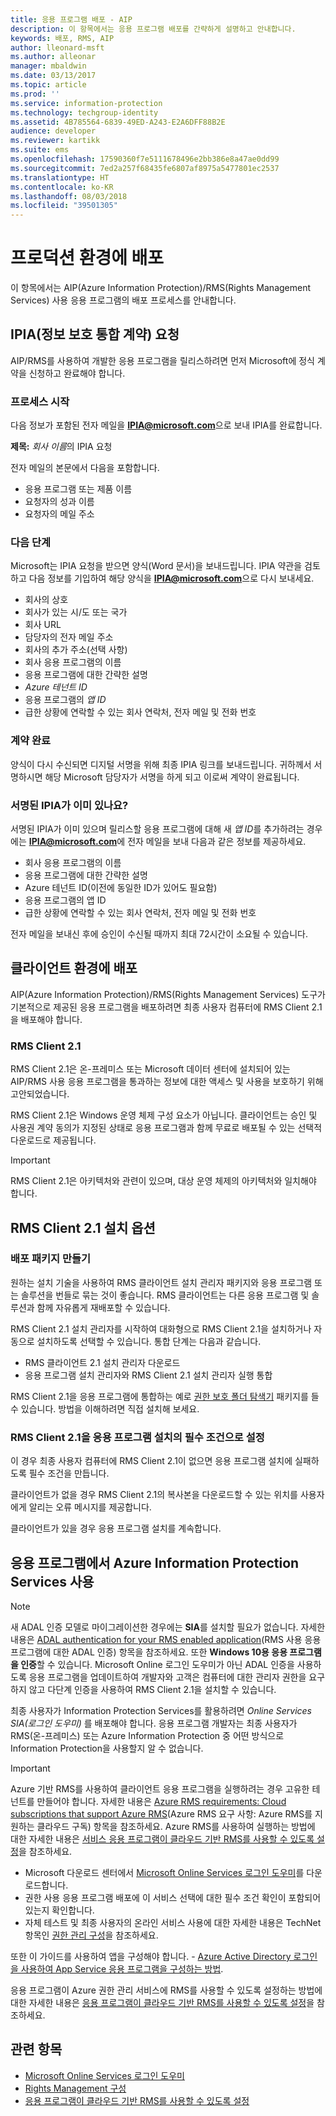 ```yaml
---
title: 응용 프로그램 배포 - AIP
description: 이 항목에서는 응용 프로그램 배포를 간략하게 설명하고 안내합니다.
keywords: 배포, RMS, AIP
author: lleonard-msft
ms.author: alleonar
manager: mbaldwin
ms.date: 03/13/2017
ms.topic: article
ms.prod: ''
ms.service: information-protection
ms.technology: techgroup-identity
ms.assetid: 4B785564-6839-49ED-A243-E2A6DFF88B2E
audience: developer
ms.reviewer: kartikk
ms.suite: ems
ms.openlocfilehash: 17590360f7e5111678496e2bb386e8a47ae0dd99
ms.sourcegitcommit: 7ed2a257f68435fe6807af8975a5477801ec2537
ms.translationtype: HT
ms.contentlocale: ko-KR
ms.lasthandoff: 08/03/2018
ms.locfileid: "39501305"
---
```

# <a name="deploy-into-production"></a>프로덕션 환경에 배포

이 항목에서는 AIP(Azure Information Protection)/RMS(Rights Management Services) 사용 응용 프로그램의 배포 프로세스를 안내합니다.

## <a name="request-an-information-protection-integration-agreement-ipia"></a>IPIA(정보 보호 통합 계약) 요청
AIP/RMS를 사용하여 개발한 응용 프로그램을 릴리스하려면 먼저 Microsoft에 정식 계약을 신청하고 완료해야 합니다.

### <a name="begin-the-process"></a>프로세스 시작
다음 정보가 포함된 전자 메일을 **IPIA@microsoft.com**으로 보내 IPIA를 완료합니다.

**제목:** *회사 이름*의 IPIA 요청

전자 메일의 본문에서 다음을 포함합니다.
- 응용 프로그램 또는 제품 이름
- 요청자의 성과 이름
- 요청자의 메일 주소

### <a name="next-steps"></a>다음 단계
Microsoft는 IPIA 요청을 받으면 양식(Word 문서)을 보내드립니다.
IPIA 약관을 검토하고 다음 정보를 기입하여 해당 양식을 **IPIA@microsoft.com**으로 다시 보내세요.
- 회사의 상호
- 회사가 있는 시/도 또는 국가
- 회사 URL
- 담당자의 전자 메일 주소
- 회사의 추가 주소(선택 사항)
- 회사 응용 프로그램의 이름
- 응용 프로그램에 대한 간략한 설명
- *Azure 테넌트 ID*
- 응용 프로그램의 *앱 ID*
- 급한 상황에 연락할 수 있는 회사 연락처, 전자 메일 및 전화 번호

### <a name="completing-the-agreement"></a>계약 완료
양식이 다시 수신되면 디지털 서명을 위해 최종 IPIA 링크를 보내드립니다. 귀하께서 서명하시면 해당 Microsoft 담당자가 서명을 하게 되고 이로써 계약이 완료됩니다.

### <a name="already-have-a-signed-ipia"></a>서명된 IPIA가 이미 있나요?
서명된 IPIA가 이미 있으며 릴리스할 응용 프로그램에 대해 새 *앱 ID*를 추가하려는 경우에는 **IPIA@microsoft.com**에 전자 메일을 보내 다음과 같은 정보를 제공하세요.
- 회사 응용 프로그램의 이름
- 응용 프로그램에 대한 간략한 설명
- Azure 테넌트 ID(이전에 동일한 ID가 있어도 필요함)
- 응용 프로그램의 앱 ID
- 급한 상황에 연락할 수 있는 회사 연락처, 전자 메일 및 전화 번호

전자 메일을 보내신 후에 승인이 수신될 때까지 최대 72시간이 소요될 수 있습니다.

## <a name="deploying-to-the-client-environment"></a>클라이언트 환경에 배포

AIP(Azure Information Protection)/RMS(Rights Management Services) 도구가 기본적으로 제공된 응용 프로그램을 배포하려면 최종 사용자 컴퓨터에 RMS Client 2.1을 배포해야 합니다.

### <a name="rms-client-21"></a>RMS Client 2.1
RMS Client 2.1은 온-프레미스 또는 Microsoft 데이터 센터에 설치되어 있는 AIP/RMS 사용 응용 프로그램을 통과하는 정보에 대한 액세스 및 사용을 보호하기 위해 고안되었습니다.

RMS Client 2.1은 Windows 운영 체제 구성 요소가 아닙니다. 클라이언트는 승인 및 사용권 계약 동의가 지정된 상태로 응용 프로그램과 함께 무료로 배포될 수 있는 선택적 다운로드로 제공됩니다.

> [!IMPORTANT]
> RMS Client 2.1은 아키텍처와 관련이 있으며, 대상 운영 체제의 아키텍처와 일치해야 합니다.


## <a name="rms-client-21-installation-options"></a>RMS Client 2.1 설치 옵션

### <a name="creating-your-deployment-package"></a>배포 패키지 만들기

원하는 설치 기술을 사용하여 RMS 클라이언트 설치 관리자 패키지와 응용 프로그램 또는 솔루션을 번들로 묶는 것이 좋습니다. RMS 클라이언트는 다른 응용 프로그램 및 솔루션과 함께 자유롭게 재배포할 수 있습니다.

RMS Client 2.1 설치 관리자를 시작하여 대화형으로 RMS Client 2.1을 설치하거나 자동으로 설치하도록 선택할 수 있습니다. 통합 단계는 다음과 같습니다.

-   RMS 클라이언트 2.1 설치 관리자 다운로드
-   응용 프로그램 설치 관리자와 RMS Client 2.1 설치 관리자 실행 통합

RMS Client 2.1을 응용 프로그램에 통합하는 예로 [권한 보호 폴더 탐색기](https://technet.microsoft.com/library/rights-protected-folder-explorer(v=ws.10).aspx) 패키지를 들 수 있습니다. 방법을 이해하려면 직접 설치해 보세요.

### <a name="make-rms-client-21-a-pre-requisite-for-your-application-install"></a>RMS Client 2.1을 응용 프로그램 설치의 필수 조건으로 설정

이 경우 최종 사용자 컴퓨터에 RMS Client 2.1이 없으면 응용 프로그램 설치에 실패하도록 필수 조건을 만듭니다.

클라이언트가 없을 경우 RMS Client 2.1의 복사본을 다운로드할 수 있는 위치를 사용자에게 알리는 오류 메시지를 제공합니다.

클라이언트가 있을 경우 응용 프로그램 설치를 계속합니다.

## <a name="enabling-azure-information-protection-services-with-your-application"></a>응용 프로그램에서 Azure Information Protection Services 사용

> [!NOTE]
> 새 ADAL 인증 모델로 마이그레이션한 경우에는 **SIA**를 설치할 필요가 없습니다. 자세한 내용은 [ADAL authentication for your RMS enabled application](adal-auth.md)(RMS 사용 응용 프로그램에 대한 ADAL 인증) 항목을 참조하세요.
> 또한 **Windows 10용 응용 프로그램을 인증**할 수 있습니다. Microsoft Online 로그인 도우미가 아닌 ADAL 인증을 사용하도록 응용 프로그램을 업데이트하여 개발자와 고객은 컴퓨터에 대한 관리자 권한을 요구하지 않고 다단계 인증을 사용하여 RMS Client 2.1을 설치할 수 있습니다.

최종 사용자가 Information Protection Services를 활용하려면 *Online Services SIA(로그인 도우미)* 를 배포해야 합니다. 응용 프로그램 개발자는 최종 사용자가 RMS(온-프레미스) 또는 Azure Information Protection 중 어떤 방식으로 Information Protection을 사용할지 알 수 없습니다.


> [!IMPORTANT]
> Azure 기반 RMS를 사용하여 클라이언트 응용 프로그램을 실행하려는 경우 고유한 테넌트를 만들어야 합니다. 자세한 내용은 [Azure RMS requirements: Cloud subscriptions that support Azure RMS](../requirements.md)(Azure RMS 요구 사항: Azure RMS를 지원하는 클라우드 구독) 항목을 참조하세요.
> Azure RMS를 사용하여 실행하는 방법에 대한 자세한 내용은 [서비스 응용 프로그램이 클라우드 기반 RMS를 사용할 수 있도록 설정](how-to-use-file-api-with-aadrm-cloud.md)을 참조하세요.

-   Microsoft 다운로드 센터에서 [Microsoft Online Services 로그인 도우미](http://www.microsoft.com/download/details.aspx?id=28177)를 다운로드합니다.
-   권한 사용 응용 프로그램 배포에 이 서비스 선택에 대한 필수 조건 확인이 포함되어 있는지 확인합니다.
-   자체 테스트 및 최종 사용자의 온라인 서비스 사용에 대한 자세한 내용은 TechNet 항목인 [권한 관리 구성](https://TechNet.Microsoft.Com/library/jj585002.aspx)을 참조하세요.

또한 이 가이드를 사용하여 앱을 구성해야 합니다. - [Azure Active Directory 로그인을 사용하여 App Service 응용 프로그램을 구성하는 방법](https://docs.microsoft.com/azure/app-service-mobile/app-service-mobile-how-to-configure-active-directory-authentication).

응용 프로그램이 Azure 권한 관리 서비스에 RMS를 사용할 수 있도록 설정하는 방법에 대한 자세한 내용은 [응용 프로그램이 클라우드 기반 RMS를 사용할 수 있도록 설정](how-to-use-file-api-with-aadrm-cloud.md)을 참조하세요.

## <a name="related-topics"></a>관련 항목

* [Microsoft Online Services 로그인 도우미](http://www.microsoft.com/download/details.aspx?id=28177)
* [Rights Management 구성](https://TechNet.Microsoft.Com/library/jj585002.aspx)
* [응용 프로그램이 클라우드 기반 RMS를 사용할 수 있도록 설정](how-to-use-file-api-with-aadrm-cloud.md)

